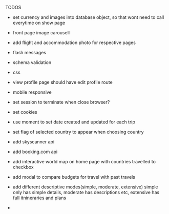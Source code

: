 TODOS


- set currency and images into database object, so that wont need to call everytime on show page
- front page image carousell
- add flight and accommodation photo for respective pages






- flash messages
- schema validation
- css
- view profile page should have edit profile route

- mobile responsive
- set session to terminate when close browser?
- set cookies
- use moment to set date created and updated for each trip
- set flag of selected country to appear when choosing country



- add skyscanner api
- add booking.com api
- add interactive world map on home page with countries travelled to checkbox
- add modal to compare budgets for travel with past travels
- add different descriptive modes(simple, moderate, extensive) simple only has simple details, moderate has descriptions etc, extensive has full itnineraries and plans
-